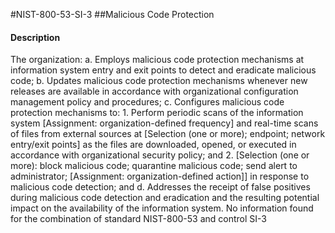 #NIST-800-53-SI-3
##Malicious Code Protection
#### Description
The organization:
  a.  Employs malicious code protection mechanisms at information system entry and exit points to detect and eradicate malicious code;
  b.  Updates malicious code protection mechanisms whenever new releases are available in accordance with organizational configuration management policy and procedures;
  c.  Configures malicious code protection mechanisms to:
    1.  Perform periodic scans of the information system [Assignment: organization-defined frequency] and real-time scans of files from external sources at [Selection (one or more); endpoint; network entry/exit points] as the files are downloaded, opened, or executed in accordance with organizational security policy; and
    2.  [Selection (one or more): block malicious code; quarantine malicious code;  send alert to administrator; [Assignment: organization-defined action]] in response to malicious code detection; and
  d.  Addresses the receipt of false positives during malicious code detection and eradication and the resulting potential impact on the availability of the information system.
No information found for the combination of standard NIST-800-53 and control SI-3
